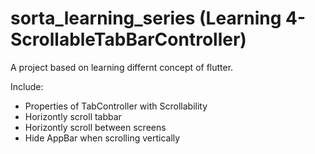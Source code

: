 # sorta_learning_series (Learning 4- ScrollableTabBarController)

A project based on learning differnt concept of flutter.

Include:
 - Properties of TabController with Scrollability
 - Horizontly scroll tabbar
 - Horizontly scroll between screens
 - Hide AppBar when scrolling vertically

